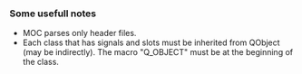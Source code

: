 ### Some usefull notes 

- MOC parses only header files.
- Each class that has signals and slots 
  must be inherited from QObject (may be indirectly).
  The macro "Q_OBJECT" must be at the beginning of the class.


